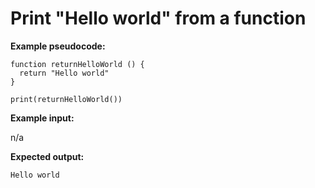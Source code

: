 # Print "Hello world" from a function

**Example pseudocode:**

```
function returnHelloWorld () {
  return "Hello world"
}

print(returnHelloWorld())
```

**Example input:**

n/a

**Expected output:**

```
Hello world
```
